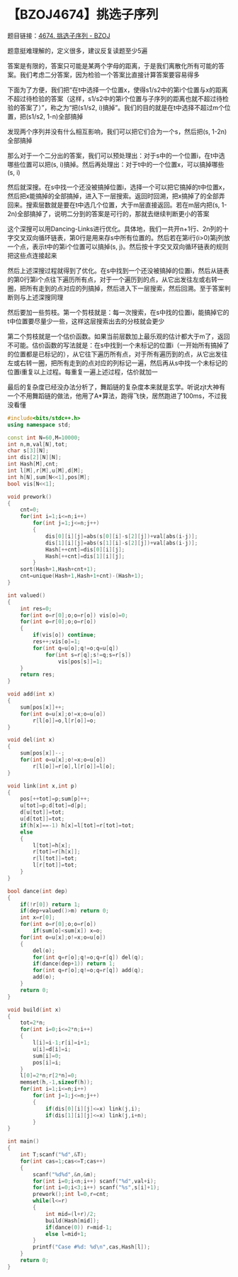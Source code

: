 # 【BZOJ4674】挑选子序列

题目链接：[4674. 挑选子序列  -  BZOJ](https://www.lydsy.com/JudgeOnline/problem.php?id=4674)

题意挺难理解的，定义很多，建议反复读题至少5遍

答案是有限的，答案只可能是某两个字母的距离，于是我们离散化所有可能的答案。我们考虑二分答案，因为检验一个答案比直接计算答案要容易得多

下面为了方便，我们把“在t中选择一个位置x，使得s1/s2中的第i个位置与x的距离不超过待检验的答案（这样，s1/s2中的第i个位置与子序列的距离也就不超过待检验的答案了）”，称之为“把(s1/s2, i)搞掉”。我们的目的就是在t中选择不超过m个位置，把(s1/s2, 1-n)全部搞掉

发现两个序列并没有什么相互影响，我们可以把它们合为一个s，然后把(s, 1-2n)全部搞掉

那么对于一个二分出的答案，我们可以预处理出：对于s中的一个位置i，在t中选哪些位置可以把(s, i)搞掉。然后再处理出：对于t中的一个位置x，可以搞掉哪些(s, i)

然后就深搜。在s中找一个还没被搞掉位置i，选择一个可以把它搞掉的t中位置x，然后把x能搞掉的全部搞掉，进入下一层搜索。返回时回溯，把x搞掉了的全部弄回来。搜索层数就是要在t中选几个位置，大于m层直接返回。若在m层内把(s, 1-2n)全部搞掉了，说明二分到的答案是可行的，那就去继续判断更小的答案

这个深搜可以用Dancing-Links进行优化。具体地，我们一共开n+1行、2n列的十字交叉双向循环链表，第0行是用来存s中所有位置的。然后若在第i行(i>0)第j列放一个点，表示t中的第i个位置可以搞掉(s, j)。然后按十字交叉双向循环链表的规则把这些点连接起来

然后上述深搜过程就得到了优化。在s中找到一个还没被搞掉的位置i，然后从链表的第0行第i个点往下遍历所有点，对于一个遍历到的点，从它出发往左或右转一圈，把所有走到的点对应的列搞掉，然后进入下一层搜索，然后回溯。至于答案判断则与上述深搜同理

然后要加一些剪枝。第一个剪枝就是：每一次搜索，在s中找的位置i，能搞掉它的t中位置要尽量少一些，这样这层搜索出去的分枝就会更少

第二个剪枝就是一个估价函数。如果当前层数加上最乐观的估计都大于m了，返回不可能。估价函数的写法就是：在s中找到一个未标记的位置i（一开始所有搞掉了的位置都是已标记的），从它往下遍历所有点，对于所有遍历到的点，从它出发往左或右转一圈，把所有走到的点对应的列标记一遍，然后再从s中找一个未标记的位置i重复以上过程。每重复一遍上述过程，估价就加一

最后的复杂度已经没办法分析了，舞蹈链的复杂度本来就是玄学。听说zjt大神有一个不用舞蹈链的做法，他用了A\*算法，跑得飞快，居然跑进了100ms，不过我没看懂

```cpp
#include<bits/stdc++.h>
using namespace std;

const int N=60,M=10000;
int n,m,val[N],tot;
char s[3][N];
int dis[2][N][N];
int Hash[M],cnt;
int l[M],r[M],u[M],d[M];
int h[N],sum[N<<1],pos[M];
bool vis[N<<1];

void prework()
{
    cnt=0;
    for(int i=1;i<=n;i++)
        for(int j=1;j<=n;j++)
        {
            dis[0][i][j]=abs(s[0][i]-s[2][j])+val[abs(i-j)];
            dis[1][i][j]=abs(s[1][i]-s[2][j])+val[abs(i-j)];
            Hash[++cnt]=dis[0][i][j];
            Hash[++cnt]=dis[1][i][j];
        }
    sort(Hash+1,Hash+cnt+1);
    cnt=unique(Hash+1,Hash+1+cnt)-(Hash+1);
}

int valued()
{
    int res=0;
    for(int o=r[0];o;o=r[o]) vis[o]=0;
    for(int o=r[0];o;o=r[o])
    {
        if(vis[o]) continue;
        res++;vis[o]=1;
        for(int q=u[o];q!=o;q=u[q])
            for(int s=r[q];s!=q;s=r[s])
                vis[pos[s]]=1;
    }
    return res;
}

void add(int x)
{
    sum[pos[x]]++;
    for(int o=u[x];o!=x;o=u[o])
        r[l[o]]=o,l[r[o]]=o;
}

void del(int x)
{
    sum[pos[x]]--;
    for(int o=u[x];o!=x;o=u[o])
        r[l[o]]=r[o],l[r[o]]=l[o];
}

void link(int x,int p)
{
    pos[++tot]=p;sum[p]++;
    u[tot]=p;d[tot]=d[p];
    d[u[tot]]=tot;
    u[d[tot]]=tot;
    if(h[x]==-1) h[x]=l[tot]=r[tot]=tot;
    else
    {
        l[tot]=h[x];
        r[tot]=r[h[x]];
        r[l[tot]]=tot;
        l[r[tot]]=tot;
    }
}

bool dance(int dep)
{
    if(!r[0]) return 1;
    if(dep+valued()>m) return 0;
    int x=r[0];
    for(int o=r[0];o;o=r[o])
        if(sum[o]<sum[x]) x=o;
    for(int o=u[x];o!=x;o=u[o])
    {
        del(o);
        for(int q=r[o];q!=o;q=r[q]) del(q);
        if(dance(dep+1)) return 1;
        for(int q=r[o];q!=o;q=r[q]) add(q);
        add(o);
    }
    return 0;
}

void build(int x)
{
    tot=2*n;
    for(int i=0;i<=2*n;i++)
    {
        l[i]=i-1;r[i]=i+1;
        u[i]=d[i]=i;
        sum[i]=0;
        pos[i]=i;
    }
    l[0]=2*n;r[2*n]=0;
    memset(h,-1,sizeof(h));
    for(int i=1;i<=n;i++)
        for(int j=1;j<=n;j++)
        {
            if(dis[0][i][j]<=x) link(j,i);
            if(dis[1][i][j]<=x) link(j,i+n);
        }
}

int main()
{
    int T;scanf("%d",&T);
    for(int cas=1;cas<=T;cas++)
    {
        scanf("%d%d",&n,&m);
        for(int i=0;i<n;i++) scanf("%d",val+i);
        for(int i=0;i<3;i++) scanf("%s",s[i]+1);
        prework();int l=0,r=cnt;
        while(l<=r)
        {
            int mid=(l+r)/2;
            build(Hash[mid]);
            if(dance(0)) r=mid-1;
            else l=mid+1;
        }
        printf("Case #%d: %d\n",cas,Hash[l]);
    }
    return 0;
}
```

